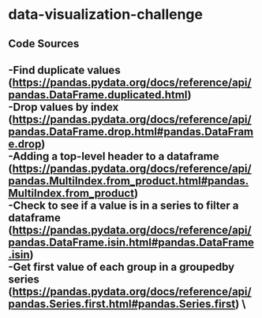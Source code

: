 # data-visualization-challenge

## Code Sources
-Find duplicate values (https://pandas.pydata.org/docs/reference/api/pandas.DataFrame.duplicated.html) \
-Drop values by index (https://pandas.pydata.org/docs/reference/api/pandas.DataFrame.drop.html#pandas.DataFrame.drop) \
-Adding a top-level header to a dataframe (https://pandas.pydata.org/docs/reference/api/pandas.MultiIndex.from_product.html#pandas.MultiIndex.from_product) \
-Check to see if a value is in a series to filter a dataframe (https://pandas.pydata.org/docs/reference/api/pandas.DataFrame.isin.html#pandas.DataFrame.isin) \
-Get first value of each group in a groupedby series (https://pandas.pydata.org/docs/reference/api/pandas.Series.first.html#pandas.Series.first) \
-